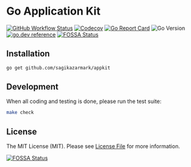 # Go Application Kit

[![GitHub Workflow Status](https://img.shields.io/github/workflow/status/sagikazarmark/appkit/CI?style=flat-square)](https://github.com/sagikazarmark/appkit/actions?query=workflow%3ACI)
[![Codecov](https://img.shields.io/codecov/c/github/sagikazarmark/appkit?style=flat-square)](https://codecov.io/gh/sagikazarmark/appkit)
[![Go Report Card](https://goreportcard.com/badge/github.com/sagikazarmark/appkit?style=flat-square)](https://goreportcard.com/report/github.com/sagikazarmark/appkit)
![Go Version](https://img.shields.io/badge/go%20version-%3E=1.13-61CFDD.svg?style=flat-square)
[![go.dev reference](https://img.shields.io/badge/go.dev-reference-007d9c?logo=go&logoColor=white&style=flat-square)](https://pkg.go.dev/mod/github.com/sagikazarmark/appkit)
[![FOSSA Status](https://app.fossa.com/api/projects/custom%2B8125%2Fappkit.svg?type=shield)](https://app.fossa.com/projects/custom%2B8125%2Fappkit?ref=badge_shield)


## Installation

```bash
go get github.com/sagikazarmark/appkit
```


## Development

When all coding and testing is done, please run the test suite:

```bash
make check
```


## License

The MIT License (MIT). Please see [License File](LICENSE) for more information.

[![FOSSA Status](https://app.fossa.com/api/projects/custom%2B8125%2Fappkit.svg?type=large)](https://app.fossa.com/projects/custom%2B8125%2Fappkit?ref=badge_large)
